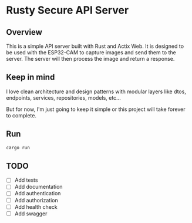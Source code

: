 # Rusty Secure API Server

## Overview

This is a simple API server built with Rust and Actix Web. It is designed to be used with the ESP32-CAM to capture images and send them to the server. The server will then process the image and return a response.

## Keep in mind

I love clean architecture and design patterns with modular layers like dtos, endpoints, services, repositories, models, etc... 

But for now, I'm just going to keep it simple or this project will take forever to complete.

## Run

```bash
cargo run
```

## TODO

- [ ] Add tests
- [ ] Add documentation
- [ ] Add authentication
- [ ] Add authorization
- [ ] Add health check
- [ ] Add swagger